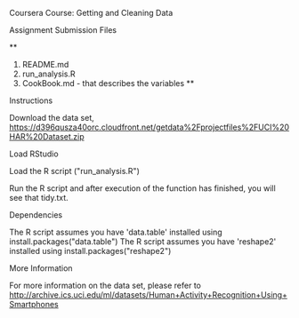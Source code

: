 Coursera Course: Getting and Cleaning Data

Assignment Submission Files

**
1. README.md
2. run_analysis.R
3. CookBook.md - that describes the variables
**

Instructions

Download the data set, https://d396qusza40orc.cloudfront.net/getdata%2Fprojectfiles%2FUCI%20HAR%20Dataset.zip

Load RStudio

Load the R script ("run_analysis.R")

Run the R script and after execution of the function has finished, you will see that tidy.txt.

Dependencies

The R script assumes you have 'data.table' installed using install.packages("data.table")
The R script assumes you have 'reshape2' installed using install.packages("reshape2")

More Information

For more information on the data set, please refer to http://archive.ics.uci.edu/ml/datasets/Human+Activity+Recognition+Using+Smartphones
